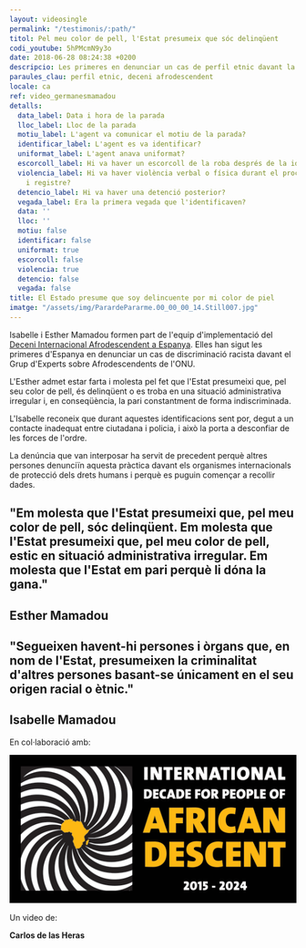 ```yaml
---
layout: videosingle
permalink: "/testimonis/:path/"
titol: Pel meu color de pell, l'Estat presumeix que sóc delinqüent
codi_youtube: 5hPMcmN9y3o
date: 2018-06-28 08:24:38 +0200
descripcio: Les primeres en denunciar un cas de perfil etnic davant la ONU
paraules_clau: perfil etnic, deceni afrodescendent
locale: ca
ref: video_germanesmamadou
detalls:
  data_label: Data i hora de la parada
  lloc_label: Lloc de la parada
  motiu_label: L'agent va comunicar el motiu de la parada?
  identificar_label: L'agent es va identificar?
  uniformat_label: L'agent anava uniformat?
  escorcoll_label: Hi va haver un escorcoll de la roba després de la identificació?
  violencia_label: Hi va haver violència verbal o física durant el procediment d'identificació
    i registre?
  detencio_label: Hi va haver una detenció posterior?
  vegada_label: Era la primera vegada que l'identificaven?
  data: ''
  lloc: ''
  motiu: false
  identificar: false
  uniformat: true
  escorcoll: false
  violencia: true
  detencio: false
  vegada: false
title: El Estado presume que soy delincuente por mi color de piel
imatge: "/assets/img/ParardePararme.00_00_00_14.Still007.jpg"
---
```

Isabelle i Esther Mamadou formen part de l'equip d'implementació del [Deceni Internacional Afrodescendent a Espanya](http://www.un.org/es/events/africandescentdecade/). Elles han sigut les primeres d'Espanya en denunciar un cas de discriminació racista davant el Grup d'Experts sobre Afrodescendents de l'ONU.

L'Esther admet estar farta i molesta pel fet que l'Estat presumeixi que, pel seu color de pell, és delinqüent o es troba en una situació administrativa irregular i, en conseqüència, la pari constantment de forma indiscriminada.

L'Isabelle reconeix que durant aquestes identificacions sent por, degut a un contacte inadequat entre ciutadana i policia, i això la porta a desconfiar de les forces de l'ordre.

La denúncia que van interposar ha servit de precedent perquè altres persones denunciïn aquesta pràctica davant els organismes internacionals de protecció dels drets humans i perquè es puguin començar a recollir dades.

## "Em molesta que l'Estat presumeixi que, pel meu color de pell, sóc delinqüent. Em molesta que l'Estat presumeixi que, pel meu color de pell, estic en situació administrativa irregular. Em molesta que l'Estat em pari perquè li dóna la gana."

## **Esther Mamadou**

## "Segueixen havent-hi persones i òrgans que, en nom de l'Estat, presumeixen la criminalitat d'altres persones basant-se únicament en el seu origen racial o ètnic."

## **Isabelle Mamadou**

En col·laboració amb:

![](/assets/img/emblem_EN.png)

Un video de: 

**Carlos de las Heras**